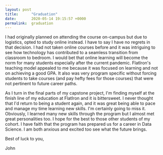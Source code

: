 ```yaml
---
layout: post
title:      "Graduation"
date:       2020-05-14 19:15:57 +0000
permalink:  graduation
---
```


I had originally planned on attending the course on-campus but due to logistics, opted to study online instead. I have to say I have no regrets in that decision. I had not taken online courses before and it was intriguing to see how technology has contributed to a seamless transition from classroom to bedroom. I would bet that online learning will become the norm for many students especially after the current pandemic. FlatIron's teaching model appealed to me because it was focused on learning and not on achieving a good GPA. It also was very program specific without forcing students to take courses (and pay hefty fees for those courses) that were not pertinent to future career paths.

As I turn in the final parts of my capstone project, I'm finding myself at the finish line of my education at FlatIron and it is bittersweet. I never thought that I'd return to being a student again, and it was great being able to pace and manage my time learning new skills. I'm certainly going to miss it. Obviously, I learned many new skills through the program but I almost met great personalities too. I hope for the best to those other students of my cohort.  I have faith that the program has prepared us for a career in Data Science. I am both anxious and excited too see what the future brings.

Best of luck to you,

John


